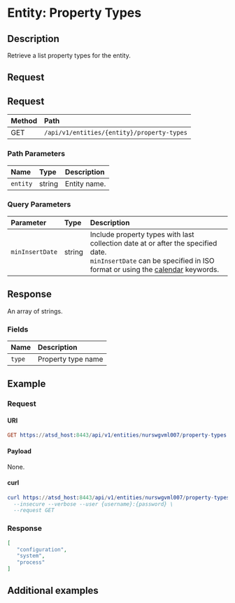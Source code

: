 # Entity: Property Types

## Description

Retrieve a list property types for the entity. 

## Request

## Request

| **Method** | **Path** | 
|:---|:---|
| GET | `/api/v1/entities/{entity}/property-types` |

### Path Parameters 

|**Name**|**Type**|**Description**|
|:---|:---|:---|
| `entity` |string|Entity name.|

### Query Parameters 

| **Parameter** | **Type** | **Description** |
|:---|:---|:---|
| `minInsertDate` | string | Include property types with last collection date at or after the specified date. <br>`minInsertDate` can be specified in ISO format or using the [calendar](../../../shared/calendar.md) keywords. |

## Response

An array of strings.

### Fields

| **Name**       | **Description** |
|:---|:---|
| `type` | Property type name |

## Example

### Request

#### URI

```elm
GET https://atsd_host:8443/api/v1/entities/nurswgvml007/property-types
```

#### Payload

None.

#### curl

```elm
curl https://atsd_host:8443/api/v1/entities/nurswgvml007/property-types \
  --insecure --verbose --user {username}:{password} \
  --request GET
```

### Response

```json
[
   "configuration", 
   "system",
   "process"
]
```

## Additional examples
